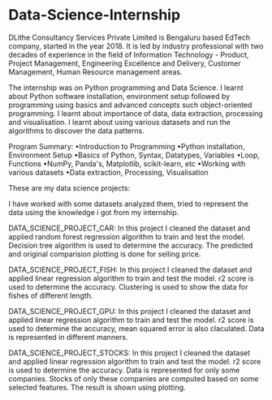 # Data-Science-Internship

DLithe Consultancy Services Private Limited is Bengaluru based EdTech company, started in the year
2018. It is led by industry professional with two decades of experience in the field of Information
Technology - Product, Project Management, Engineering Excellence and Delivery, Customer
Management, Human Resource management areas.

The internship was on Python programming and Data Science. I learnt about Python software
installation, environment setup followed by programming using basics and advanced concepts such
object-oriented programming.
I learnt about importance of data, data extraction, processing and visualisation. I learnt about using
various datasets and run the algorithms to discover the data patterns.

Program Summary:
•Introduction to Programming
•Python installation, Environment Setup
•Basics of Python, Syntax, Datatypes, Variables
•Loop, Functions
•NumPy, Panda's, Matplotlib, scikit-learn, etc
•Working with various datasets
•Data extraction, Processing, Visualisation

These are my data science projects:

I have worked with some datasets analyzed them, tried to represent the data using the knowledge i got from my internship.

DATA_SCIENCE_PROJECT_CAR: In this project I cleaned the dataset and applied random forest regression algorithm to train and test the model. Decision tree algorithm is used to determine the accuracy. The predicted and original comparision plotting is done for selling price.

DATA_SCIENCE_PROJECT_FISH: In this project I cleaned the dataset and applied linear regression algorithm to train and test the model. r2 score is used to determine the accuracy. Clustering is used to show the data for fishes of different length.

DATA_SCIENCE_PROJECT_GPU: In this project I cleaned the dataset and applied linear regression algorithm to train and test the model. r2 score is used to determine the accuracy, mean squared error is also claculated. Data is represented in different manners.

DATA_SCIENCE_PROJECT_STOCKS: In this project I cleaned the dataset and applied linear regression algorithm to train and test the model. r2 score is used to determine the accuracy. Data is represented for only some companies. Stocks of only these companies are computed based on some selected features. The result is shown using plotting.
